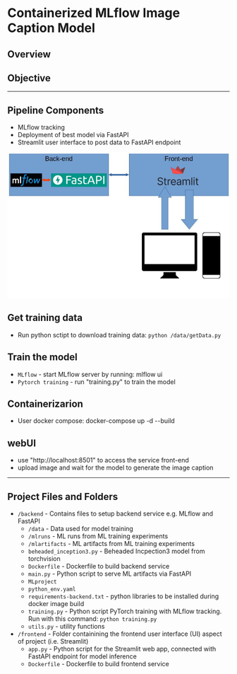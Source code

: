 # Containerized MLflow Image Caption Model


## Overview


## Objective

___
## Pipeline Components
- MLflow tracking
- Deployment of best model via FastAPI
- Streamlit user interface to post data to FastAPI endpoint

![Image](images/architecture.jpg)


## Get training data
- Run python sctipt to download training data: `python /data/getData.py`

## Train the model
- `MLflow` - start MLflow server by running: mlflow ui
- `Pytorch training` - run "training.py" to train the model

## Containerizarion
- User docker compose: docker-compose up -d --build

## webUI
- use "http://localhost:8501" to access the service front-end
- upload image and wait for the model to generate the image caption
___
## Project Files and Folders
- `/backend` - Contains files to setup backend service e.g. MLflow and FastAPI
    - `/data` - Data used for model training
    - `/mlruns` - ML runs from ML training experiments
    - `/mlartifacts` - ML artifacts from ML training experiments
    - `beheaded_inception3.py` - Beheaded Incpection3 model from torchvision
    - `Dockerfile` - Dockerfile to build backend service
    - `main.py` - Python script to serve ML artifacts via FastAPI
    - `MLproject`
    - `python_env.yaml`
    - `requirements-backend.txt` - python libraries to be installed during docker image build
    - `training.py` - Python script PyTorch training with MLflow tracking. Run with this command: `python training.py`
    - `utils.py`    - utility functions
- `/frontend` - Folder containining the frontend user interface (UI) aspect of project (i.e. Streamlit)
    - `app.py` - Python script for the Streamlit web app, connected with FastAPI endpoint for model inference
    - `Dockerfile` - Dockerfile to build frontend service
